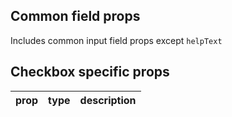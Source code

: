## Common field props

Includes common input field props except `helpText`

## Checkbox specific props

| prop    | type     | description                           |
|:--------|:---------|:--------------------------------------|
